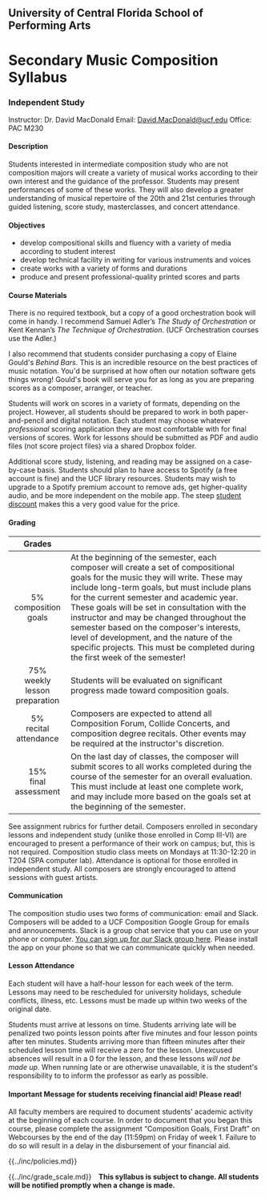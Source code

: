 ## University of Central Florida School of Performing Arts

# Secondary Music Composition Syllabus

### Independent Study

Instructor: Dr. David MacDonald
Email: David.MacDonald@ucf.edu
Office: PAC M230

#### Description

Students interested in intermediate composition study who are not composition majors will create a variety of musical works according to their own interest and the guidance of the professor. Students may present performances of some of these works. They will also develop a greater understanding of musical repertoire of the 20th and 21st centuries through guided listening, score study, masterclasses, and concert attendance.

#### Objectives

* develop compositional skills and fluency with a variety of media according to student interest
* develop technical facility in writing for various instruments and voices
* create works with a variety of forms and durations
* produce and present professional-quality printed scores and parts

#### Course Materials

There is no required textbook, but a copy of a good orchestration book will come in handy. I recommend Samuel Adler’s *The Study of Orchestration* or Kent Kennan’s *The Technique of Orchestration*. (UCF Orchestration courses use the Adler.)

I also recommend that students consider purchasing a copy of Elaine Gould's _Behind Bars_. This is an incredible resource on the best practices of music notation. You'd be surprised at how often our notation software gets things wrong! Gould's book will serve you for as long as you are preparing scores as a composer, arranger, or teacher. 

Students will work on scores in a variety of formats, depending on the project. However, all students should be prepared to work in both paper-and-pencil and digital notation. Each student may choose whatever _professional_ scoring application they are most comfortable with for final versions of scores. Work for lessons should be submitted as PDF and audio files (not score project files) via a shared Dropbox folder. 

Additional score study, listening, and reading may be assigned on a case-by-case basis. Students should plan to have access to Spotify (a free account is fine) and the UCF library resources. Students may wish to upgrade to a Spotify premium account to remove ads, get higher-quality audio, and be more independent on the mobile app. The steep [student discount](https://www.spotify.com/us/student/) makes this a very good value for the price.  

#### Grading

| Grades ||
| :---: | --- |
| 5%<br>composition goals | At the beginning of the semester, each composer will create a set of compositional goals for the music they will write. These may include long-term goals, but must include plans for the current semester and academic year. These goals will be set in consultation with the instructor and may be changed throughout the semester based on the composer's interests, level of development, and the nature of the specific projects. This must be completed during the first week of the semester! |
| 75%<br>weekly lesson preparation | Students will be evaluated on significant progress made toward composition goals. |
| 5%<br>recital attendance | Composers are expected to attend all Composition Forum, Collide Concerts, and composition degree recitals. Other events may be required at the instructor's discretion. |
| 15%<br>final assessment | On the last day of classes, the composer will submit scores to all works completed during the course of the semester for an overall evaluation. This must include at least one complete work, and may include more based on the goals set at the beginning of the semester. |

See assignment rubrics for further detail. Composers enrolled in secondary lessons and independent study (unlike those enrolled in Comp III-VI) are encouraged to present a performance of their work on campus; but, this is not required. Composition studio class meets on Mondays at 11:30-12:20 in T204 (SPA computer lab). Attendance is optional for those enrolled in independent study. All composers are strongly encouraged to attend sessions with guest artists. 

#### Communication

The composition studio uses two forms of communication: email and Slack. Composers will be added to a UCF Composition Google Group for emails and announcements. Slack is a group chat service that you can use on your phone or computer. [You can sign up for _our_ Slack group here](https://join.slack.com/t/ucfcomposition/signup). Please install the app on your phone so that we can communicate quickly when needed. 

#### Lesson Attendance

Each student will have a half-hour lesson for each week of the term. Lessons may need to be rescheduled for university holidays, schedule conflicts, illness, etc. Lessons must be made up within two weeks of the original date.

Students must arrive at lessons on time. Students arriving late will be penalized two points lesson points after five minutes and four lesson points after ten minutes. Students arriving more than fifteen minutes after their scheduled lesson time will receive a zero for the lesson. Unexcused absences will result in a 0 for the lesson, and these lessons *will not be made up*. When running late or are otherwise unavailable, it is the student's responsibility to to inform the professor as early as possible.

#### Important Message for students receiving financial aid! Please read!

All faculty members are required to document students' academic activity at the beginning of each course. In order to document that you began this course, please complete the assignment “Composition Goals, First Draft” on Webcourses by the end of the day (11:59pm) on Friday of week 1. Failure to do so will result in a delay in the disbursement of your financial aid.

{{../inc/policies.md}}

<div style="float:left; margin-right: 1em;">
{{../inc/grade_scale.md}}
</div>

**This syllabus is subject to change. All students will be notified promptly when a change is made.**

